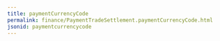 ```yaml
---
title: paymentCurrencyCode
permalink: finance/PaymentTradeSettlement.paymentCurrencyCode.html
jsonid: paymentcurrencycode
---
```

